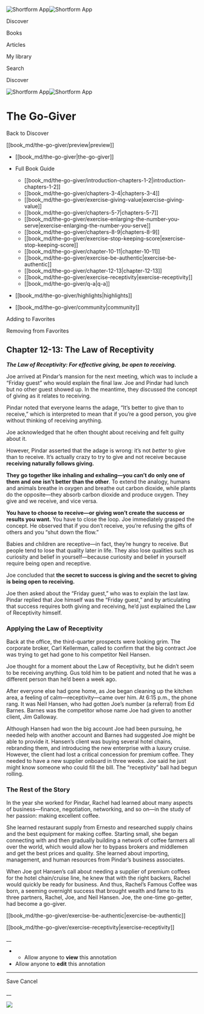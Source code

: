 ![Shortform App](/img/logo.36a2399e.svg)![Shortform App](/img/logo-dark.70c1b072.svg)

Discover

Books

Articles

My library

Search

Discover

![Shortform App](/img/logo.36a2399e.svg)![Shortform App](/img/logo-dark.70c1b072.svg)

# The Go-Giver

Back to Discover

[[book_md/the-go-giver/preview|preview]]

  * [[book_md/the-go-giver|the-go-giver]]
  * Full Book Guide

    * [[book_md/the-go-giver/introduction-chapters-1-2|introduction-chapters-1-2]]
    * [[book_md/the-go-giver/chapters-3-4|chapters-3-4]]
    * [[book_md/the-go-giver/exercise-giving-value|exercise-giving-value]]
    * [[book_md/the-go-giver/chapters-5-7|chapters-5-7]]
    * [[book_md/the-go-giver/exercise-enlarging-the-number-you-serve|exercise-enlarging-the-number-you-serve]]
    * [[book_md/the-go-giver/chapters-8-9|chapters-8-9]]
    * [[book_md/the-go-giver/exercise-stop-keeping-score|exercise-stop-keeping-score]]
    * [[book_md/the-go-giver/chapter-10-11|chapter-10-11]]
    * [[book_md/the-go-giver/exercise-be-authentic|exercise-be-authentic]]
    * [[book_md/the-go-giver/chapter-12-13|chapter-12-13]]
    * [[book_md/the-go-giver/exercise-receptivity|exercise-receptivity]]
    * [[book_md/the-go-giver/q-a|q-a]]
  * [[book_md/the-go-giver/highlights|highlights]]
  * [[book_md/the-go-giver/community|community]]



Adding to Favorites 

Removing from Favorites 

## Chapter 12-13: The Law of Receptivity

**_The Law of Receptivity: For effective giving, be open to receiving._**

Joe arrived at Pindar’s mansion for the next meeting, which was to include a “Friday guest” who would explain the final law. Joe and Pindar had lunch but no other guest showed up. In the meantime, they discussed the concept of giving as it relates to receiving.

Pindar noted that everyone learns the adage, “It’s better to give than to receive,” which is interpreted to mean that if you’re a good person, you give without thinking of receiving anything.

Joe acknowledged that he often thought about receiving and felt guilty about it.

However, Pindar asserted that the adage is wrong: it’s not _better_ to give than to receive. It’s actually crazy to try to give and not receive because **receiving naturally follows giving.**

**They go together like inhaling and exhaling—you can’t do only one of them and one isn’t better than the other**. To extend the analogy, humans and animals breathe in oxygen and breathe out carbon dioxide, while plants do the opposite—they absorb carbon dioxide and produce oxygen. They give and we receive, and vice versa.

**You have to choose to receive—or giving won’t create the success or results you want.** You have to close the loop. Joe immediately grasped the concept. He observed that if you don’t receive, you’re refusing the gifts of others and you “shut down the flow.”

Babies and children are receptive—in fact, they’re hungry to receive. But people tend to lose that quality later in life. They also lose qualities such as curiosity and belief in yourself—because curiosity and belief in yourself require being open and receptive.

Joe concluded that **the secret to success is giving and the secret to giving is being open to receiving.**

Joe then asked about the “Friday guest,” who was to explain the last law. Pindar replied that Joe himself was the “Friday guest,” and by articulating that success requires both giving and receiving, he’d just explained the Law of Receptivity himself.

### Applying the Law of Receptivity

Back at the office, the third-quarter prospects were looking grim. The corporate broker, Carl Kellerman, called to confirm that the big contract Joe was trying to get had gone to his competitor Neil Hansen.

Joe thought for a moment about the Law of Receptivity, but he didn’t seem to be receiving anything. Gus told him to be patient and noted that he was a different person than he’d been a week ago.

After everyone else had gone home, as Joe began cleaning up the kitchen area, a feeling of calm—receptivity—came over him. At 6:15 p.m., the phone rang. It was Neil Hansen, who had gotten Joe’s number (a referral) from Ed Barnes. Barnes was the competitor whose name Joe had given to another client, Jim Galloway.

Although Hansen had won the big account Joe had been pursuing, he needed help with another account and Barnes had suggested Joe might be able to provide it. Hansen’s client was buying several hotel chains, rebranding them, and introducing the new enterprise with a luxury cruise. However, the client had lost a critical concession for premium coffee. They needed to have a new supplier onboard in three weeks. Joe said he just might know someone who could fill the bill. The “receptivity” ball had begun rolling.

### The Rest of the Story

In the year she worked for Pindar, Rachel had learned about many aspects of business—finance, negotiation, networking, and so on—in the study of her passion: making excellent coffee.

She learned restaurant supply from Ernesto and researched supply chains and the best equipment for making coffee. Starting small, she began connecting with and then gradually building a network of coffee farmers all over the world, which would allow her to bypass brokers and middlemen and get the best prices and quality. She learned about importing, management, and human resources from Pindar’s business associates.

When Joe got Hansen’s call about needing a supplier of premium coffees for the hotel chain/cruise line, he knew that with the right backers, Rachel would quickly be ready for business. And thus, Rachel’s Famous Coffee was born, a seeming overnight success that brought wealth and fame to its three partners, Rachel, Joe, and Neil Hansen. Joe, the one-time go-getter, had become a go-giver.

[[book_md/the-go-giver/exercise-be-authentic|exercise-be-authentic]]

[[book_md/the-go-giver/exercise-receptivity|exercise-receptivity]]

__

  *   * Allow anyone to **view** this annotation
  * Allow anyone to **edit** this annotation



* * *

Save Cancel

__




![](https://bat.bing.com/action/0?ti=56018282&Ver=2&mid=5bcabf35-a5be-44f8-a535-8530c42a716f&sid=1711133063fa11eebdec89a8b8ae3bbc&vid=171147a063fa11eea7440fcfeb230d96&vids=0&msclkid=N&pi=0&lg=en-US&sw=800&sh=600&sc=24&nwd=1&tl=Shortform%20%7C%20The%20Go-Giver&p=https%3A%2F%2Fwww.shortform.com%2Fapp%2Fbook%2Fthe-go-giver%2Fchapter-12-13&r=&lt=416&evt=pageLoad&sv=1&rn=271000)
